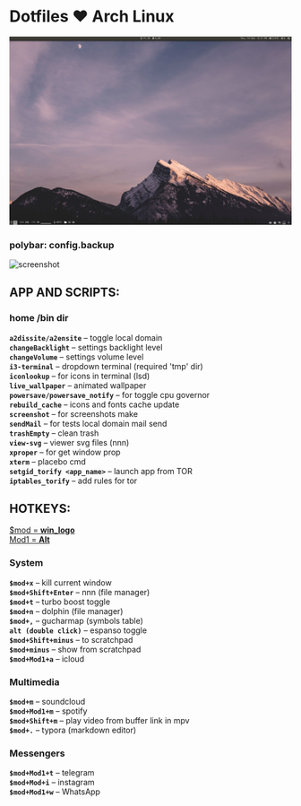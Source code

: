 # Dotfiles :heart: Arch Linux

![image-20211014161757535](image-20211014161757535.png)

### polybar: config.backup

![screenshot](screenshot.png)

## APP AND SCRIPTS:

### home /bin dir
**`a2dissite/a2ensite`** – toggle local domain  
**`changeBacklight`** – settings backlight level  
**`changeVolume`** – settings volume level  
**`i3-terminal`** – dropdown terminal (required 'tmp' dir)  
**`iconlookup`** – for icons in terminal (lsd)  
**`live_wallpaper`** – animated wallpaper  
**`powersave/powersave_notify`** – for toggle cpu governor  
**`rebuild_cache`** – icons and fonts cache update  
**`screenshot`** – for screenshots make  
**`sendMail`** – for tests local domain mail send  
**`trashEmpty`** – clean trash  
**`view-svg`** – viewer svg files (nnn)  
**`xproper`** – for get window prop  
**`xterm`** – placebo cmd  
**`setgid_torify <app_name>`** – launch app from TOR  
**`iptables_torify`** – add rules for tor

## HOTKEYS:
<u>$mod = **win_logo**</u>  
<u>Mod1 = **Alt**</u>

### System
**`$mod+x`** – kill current window  
**`$mod+Shift+Enter`** – nnn (file manager)  
**`$mod+t`** – turbo boost toggle  
**`$mod+n`** – dolphin (file manager)  
**`$mod+,`** – gucharmap (symbols table)  
**`alt (double click)`** – espanso toggle  
**`$mod+Shift+minus`** – to scratchpad  
**`$mod+minus`** – show from scratchpad  
**`$mod+Mod1+a`** – icloud

### Multimedia
**`$mod+m`** – soundcloud  
**`$mod+Mod1+m`** – spotify  
**`$mod+Shift+m`** – play video from buffer link in mpv  
**`$mod+.`** – typora (markdown editor)

### Messengers
**`$mod+Mod1+t`** – telegram  
**`$mod+Mod+i`** – instagram  
**`$mod+Mod1+w`** – WhatsApp

